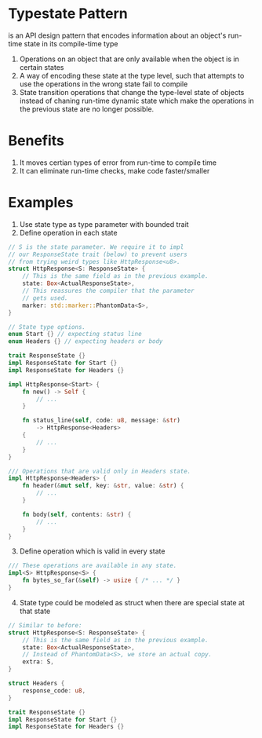 # Typestate Pattern 
is an API design pattern that encodes information about an object's 
run-time state in its compile-time type
1. Operations on an object that are only available when the object
   is in certain states
2. A way of encoding these state at the type level, such that attempts
   to use the operations in the wrong state fail to compile
3. State transition operations that change the type-level state of 
   objects instead of chaning run-time dynamic state which make the
   operations in the previous state are no longer possible.

# Benefits
1. It moves certian types of error from run-time to compile time
2. It can eliminate run-time checks, make code faster/smaller

# Examples
1. Use state type as type parameter with bounded trait 
1. Define operation in each state
```rust
// S is the state parameter. We require it to impl
// our ResponseState trait (below) to prevent users
// from trying weird types like HttpResponse<u8>.
struct HttpResponse<S: ResponseState> {
    // This is the same field as in the previous example.
    state: Box<ActualResponseState>,
    // This reassures the compiler that the parameter
    // gets used.
    marker: std::marker::PhantomData<S>,
}

// State type options.
enum Start {} // expecting status line
enum Headers {} // expecting headers or body

trait ResponseState {}
impl ResponseState for Start {}
impl ResponseState for Headers {}

impl HttpResponse<Start> {
    fn new() -> Self {
        // ...
    }

    fn status_line(self, code: u8, message: &str)
        -> HttpResponse<Headers>
    {
        // ...
    }
}

/// Operations that are valid only in Headers state.
impl HttpResponse<Headers> {
    fn header(&mut self, key: &str, value: &str) {
        // ...
    }

    fn body(self, contents: &str) {
        // ...
    }
}
```
3. Define operation which is valid in every state
```rust
/// These operations are available in any state.
impl<S> HttpResponse<S> {
    fn bytes_so_far(&self) -> usize { /* ... */ }
}
```
4. State type could be modeled as struct when there are
special state at that state
```rust
// Similar to before:
struct HttpResponse<S: ResponseState> {
    // This is the same field as in the previous example.
    state: Box<ActualResponseState>,
    // Instead of PhantomData<S>, we store an actual copy.
    extra: S,
}

struct Headers {
    response_code: u8,
}

trait ResponseState {}
impl ResponseState for Start {}
impl ResponseState for Headers {}
```
